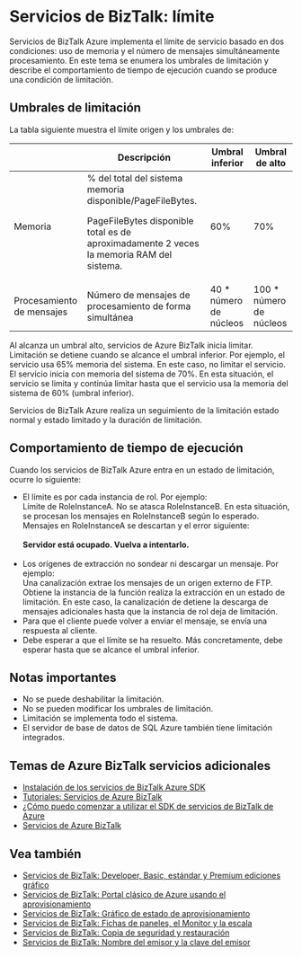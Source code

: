 <properties 
    pageTitle="Obtenga más información sobre la limitación en servicios de BizTalk | Microsoft Azure" 
    description="Obtenga información sobre la limitación de los umbrales y resultante comportamientos de tiempo de ejecución de servicios de BizTalk. Limitación se basa en el uso de memoria y el número de mensajes. MABS, WABS" 
    services="biztalk-services" 
    documentationCenter="" 
    authors="MandiOhlinger" 
    manager="erikre" 
    editor=""/>

<tags 
    ms.service="biztalk-services" 
    ms.workload="integration" 
    ms.tgt_pltfrm="na" 
    ms.devlang="na" 
    ms.topic="article" 
    ms.date="08/15/2016" 
    ms.author="mandia"/>





# <a name="biztalk-services-throttling"></a>Servicios de BizTalk: límite

Servicios de BizTalk Azure implementa el límite de servicio basado en dos condiciones: uso de memoria y el número de mensajes simultáneamente procesamiento. En este tema se enumera los umbrales de limitación y describe el comportamiento de tiempo de ejecución cuando se produce una condición de limitación.

## <a name="throttling-thresholds"></a>Umbrales de limitación

La tabla siguiente muestra el límite origen y los umbrales de:

||Descripción|Umbral inferior|Umbral de alto|
|---|---|---|---|
|Memoria|% del total del sistema memoria disponible/PageFileBytes. <p><p>PageFileBytes disponible total es de aproximadamente 2 veces la memoria RAM del sistema.|60%|70%|
|Procesamiento de mensajes|Número de mensajes de procesamiento de forma simultánea|40 * número de núcleos|100 * número de núcleos|

Al alcanza un umbral alto, servicios de Azure BizTalk inicia limitar. Limitación se detiene cuando se alcance el umbral inferior. Por ejemplo, el servicio usa 65% memoria del sistema. En este caso, no limitar el servicio. El servicio inicia con memoria del sistema de 70%. En esta situación, el servicio se limita y continúa limitar hasta que el servicio usa la memoria del sistema de 60% (umbral inferior).

Servicios de BizTalk Azure realiza un seguimiento de la limitación estado normal y estado limitado y la duración de limitación.


## <a name="runtime-behavior"></a>Comportamiento de tiempo de ejecución

Cuando los servicios de BizTalk Azure entra en un estado de limitación, ocurre lo siguiente:

- El límite es por cada instancia de rol. Por ejemplo:<br/>
Límite de RoleInstanceA. No se atasca RoleInstanceB. En esta situación, se procesan los mensajes en RoleInstanceB según lo esperado. Mensajes en RoleInstanceA se descartan y el error siguiente:<br/><br/>
**Servidor está ocupado. Vuelva a intentarlo.**<br/><br/>
- Los orígenes de extracción no sondear ni descargar un mensaje. Por ejemplo:<br/>
Una canalización extrae los mensajes de un origen externo de FTP. Obtiene la instancia de la función realiza la extracción en un estado de limitación. En este caso, la canalización de detiene la descarga de mensajes adicionales hasta que la instancia de rol deja de limitación.
- Para que el cliente puede volver a enviar el mensaje, se envía una respuesta al cliente.
- Debe esperar a que el límite se ha resuelto. Más concretamente, debe esperar hasta que se alcance el umbral inferior.

## <a name="important-notes"></a>Notas importantes
- No se puede deshabilitar la limitación.
- No se pueden modificar los umbrales de limitación.
- Limitación se implementa todo el sistema.
- El servidor de base de datos de SQL Azure también tiene limitación integrados.

## <a name="additional-azure-biztalk-services-topics"></a>Temas de Azure BizTalk servicios adicionales

-  [Instalación de los servicios de BizTalk Azure SDK](http://go.microsoft.com/fwlink/p/?LinkID=241589)<br/>
-  [Tutoriales: Servicios de Azure BizTalk](http://go.microsoft.com/fwlink/p/?LinkID=236944)<br/>
-  [¿Cómo puedo comenzar a utilizar el SDK de servicios de BizTalk de Azure](http://go.microsoft.com/fwlink/p/?LinkID=302335)<br/>
-  [Servicios de Azure BizTalk](http://go.microsoft.com/fwlink/p/?LinkID=303664)<br/>

## <a name="see-also"></a>Vea también
- [Servicios de BizTalk: Developer, Basic, estándar y Premium ediciones gráfico](http://go.microsoft.com/fwlink/p/?LinkID=302279)<br/>
- [Servicios de BizTalk: Portal clásico de Azure usando el aprovisionamiento](http://go.microsoft.com/fwlink/p/?LinkID=302280)<br/>
- [Servicios de BizTalk: Gráfico de estado de aprovisionamiento](http://go.microsoft.com/fwlink/p/?LinkID=329870)<br/>
- [Servicios de BizTalk: Fichas de paneles, el Monitor y la escala](http://go.microsoft.com/fwlink/p/?LinkID=302281)<br/>
- [Servicios de BizTalk: Copia de seguridad y restauración](http://go.microsoft.com/fwlink/p/?LinkID=329873)<br/>
- [Servicios de BizTalk: Nombre del emisor y la clave del emisor](http://go.microsoft.com/fwlink/p/?LinkID=303941)<br/>
 
